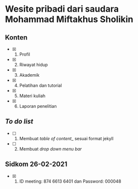 # Wesite pribadi dari saudara Mohammad Miftakhus Sholikin

## Konten
- [X] 1. Profil
- [X] 2. Riwayat hidup
- [X] 3. Akademik
- [X] 4. Pelatihan dan tutorial
- [X] 5. Materi kuliah
- [X] 6. Laporan penelitian

## _To do list_
- [ ] 1. Membuat _table of content__ sesuai format jekyll
- [ ] 2. Membuat _drop down menu bar_

## Sidkom 26-02-2021
- [X] 1. ID meeting: 874 6613 6401 dan Password: 000048